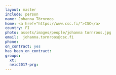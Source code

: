 ```yaml
---
layout: master
include: person
name: Johanna Törnroos
home: <a href="https://www.csc.fi/">CSC</a>
country: FI
photo: assets/images/people/johanna tornroos.jpg
email:  johanna.tornroos@csc.fi
phone:
on_contract: yes
has_been_on_contract: 
groups:
  xt:
  neic2017-prg:
---
```

